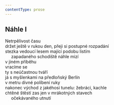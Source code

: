 ```yaml
---
contentType: prose
---
```


## Náhle I

Netrpělivost času  
držet ještě v rukou den, přeji si postupné rozpadání  
stezka vedoucí lesem mající podobu listím  
     zapadaného schodiště náhle mizí  
v jiném příběhu  
vracíme se  
ty s neúčastnou tváří  
já s myšlenkami na předloňský Berlín  
v metru divné políbení ruky  
nakonec východ z jakéhosi tunelu: žebráci, kachle  
chtěné štěstí zas jen v mrákotných stavech  
     očekávaného utnutí
